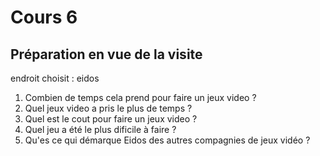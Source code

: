 # Cours 6
## Préparation en vue de la visite
endroit choisit : eidos

1) Combien de temps cela prend pour faire un jeux video ?
2) Quel jeux video a pris le plus de temps ?
3) Quel est le cout pour faire un jeux video ?
4) Quel jeu a été le plus dificile à faire ?
5) Qu'es ce qui démarque Eidos des autres compagnies de jeux vidéo ?
